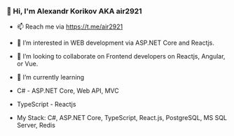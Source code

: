 ### 👋 Hi, I'm Alexandr Korikov AKA air2921
- 📫 Reach me via https://t.me/air2921
- 👀 I’m interested in WEB development via ASP.NET Core and Reactjs.
- 👯 I’m looking to collaborate on Frontend developers on Reactjs, Angular, or Vue.
- 🌱 I’m currently learning 
- C# - ASP.NET Core, Web API, MVC
- TypeScript - Reactjs

- My Stack:
 C#, ASP.NET Core, 
 TypeScript, React.js, 
 PostgreSQL, MS SQL Server, Redis 
